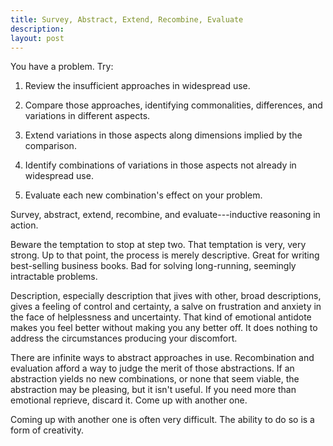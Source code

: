 ```yaml
---
title: Survey, Abstract, Extend, Recombine, Evaluate
description:
layout: post
---
```


You have a problem.  Try:

1. Review the insufficient approaches in widespread use.

2. Compare those approaches, identifying commonalities, differences, and variations in different aspects.

3. Extend variations in those aspects along dimensions implied by the comparison.

4. Identify combinations of variations in those aspects not already in widespread use.

5. Evaluate each new combination's effect on your problem.

Survey, abstract, extend, recombine, and evaluate---inductive reasoning in action.

Beware the temptation to stop at step two.  That temptation is very, very strong.  Up to that point, the process is merely descriptive.  Great for writing best-selling business books.  Bad for solving long-running, seemingly intractable problems.

Description, especially description that jives with other, broad descriptions, gives a feeling of control and certainty, a salve on frustration and anxiety in the face of helplessness and uncertainty.  That kind of emotional antidote makes you feel better without making you any better off.  It does nothing to address the circumstances producing your discomfort.

There are infinite ways to abstract approaches in use.  Recombination and evaluation afford a way to judge the merit of those abstractions.  If an abstraction yields no new combinations, or none that seem viable, the abstraction may be pleasing, but it isn't useful.  If you need more than emotional reprieve, discard it.  Come up with another one.

Coming up with another one is often very difficult.  The ability to do so is a form of creativity.
